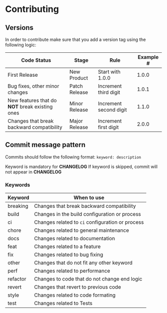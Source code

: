 # Contributing

## Versions

In order to contribute make sure that you add a version tag using the following logic:

| Code Status | Stage | Rule | Example # |
| --- | --- | --- | --- |
| First Release | New Product | Start with 1.0.0 | 1.0.0 |
| Bug fixes, other minor changes | Patch Release | Increment third digit | 1.0.1 |
| New features that do **NOT** break existing ones | Minor Release | Increment second digit | 1.1.0 |
| Changes that break backward compatibility | Major Release | Increment first digit | 2.0.0 |

## Commit message pattern

Commits should follow the following format:
`keyword: description`

Keyword is mandatory for **CHANGELOG**
If keyword is skipped, commit will not appear in **CHANGELOG**

### Keywords

| Keyword | When to use |
| --- | --- |
| breaking | Changes that break backward compatibility |
| build | Changes in the build configuration or process |
| ci | Changes related to `ci` configuration or process |
| chore | Changes related to general maintenance |
| docs | Changes related to documentation |
| feat | Changes related to a feature|
| fix | Changes related to bug fixing |
| other | Changes that do not fit any other keyword |
| perf | Changes related to performance |
| refactor | Changes to code that do not change end logic |
| revert | Changes that revert to previous code |
| style | Changes related to code formating|
| test | Changes related to Tests |
